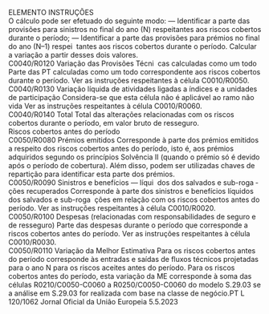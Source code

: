  
ELEMENTO  INSTRUÇÕES  
O cálculo pode ser efetuado do seguinte modo: 
— Identificar a parte das provisões para sinistros no final do ano (N) respeitantes 
aos riscos cobertos durante o período; 
— Identificar a parte das provisões para prémios no final do ano (N–1) respei ­
tantes aos riscos cobertos durante o período. 
Calcular a variação a partir desses dois valores.  
C0040/R0120  Variação das Provisões Técni ­
cas calculadas como um todo  Parte das PT calculadas como um todo correspondente aos riscos cobertos durante 
o período. 
Ver as instruções respeitantes à célula C0010/R0050.  
C0040/R0130  Variação líquida de atividades 
ligadas a índices e a unidades 
de participação  Considera-se que esta célula não é aplicável ao ramo não vida 
Ver as instruções respeitantes à célula C0010/R0060.  
C0040/R0140  Total  Total das alterações relacionadas com os riscos cobertos durante o período, em 
valor bruto de resseguro.  
Riscos cobertos 
antes do período  
C0050/R0080  Prémios emitidos  Corresponde à parte dos prémios emitidos a respeito dos riscos cobertos antes do 
período, isto é, aos prémios adquiridos segundo os princípios Solvência II (quando 
o prémio só é devido após o período de cobertura). 
Além disso, podem ser utilizadas chaves de repartição para identificar esta parte 
dos prémios.  
C0050/R0090  Sinistros e benefícios — líqui ­
dos dos salvados e sub-roga ­
ções recuperados  Corresponde à parte dos sinistros e benefícios líquidos dos salvados e sub-roga ­
ções em relação com os riscos cobertos antes do período. 
Ver as instruções respeitantes à célula C0010/R0020.  
C0050/R0100  Despesas (relacionadas com 
responsabilidades de seguro e 
de resseguro)  Parte das despesas durante o período que corresponde a riscos cobertos antes do 
período. 
Ver as instruções respeitantes à célula C0010/R0030.  
C0050/R0110  Variação da Melhor Estimativa  Para os riscos cobertos antes do período corresponde às entradas e saídas de 
fluxos técnicos projetadas para o ano N para os riscos aceites antes do período. 
Para os riscos cobertos antes do período, esta variação da ME corresponde à soma 
das células R0210/C0050-C0060 a R0250/C0050-C0060 do modelo S.29.03 se a 
análise em S.29.03 for realizada com base na classe de negócio.PT  L 120/1062 Jornal Oficial da União Europeia 5.5.2023